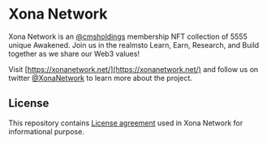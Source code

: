 # Xona Network
Xona Network is an [@cmsholdings](https://twitter.com/cmsholdings  ) membership NFT collection of 5555 unique Awakened. Join us in the realmsto Learn, 
Earn, Research,
and Build together as we share our Web3 values!

Visit [https://xonanetwork.net/](https://xonanetwork.net/) and follow us on twitter [@XonaNetwork](https://twitter.com/XonaNetwork) to learn more about the project.

## License
This repository contains [License agreement](https://twitter.com/XonaNetwork) used in Xona Network for informational purpose.
   
